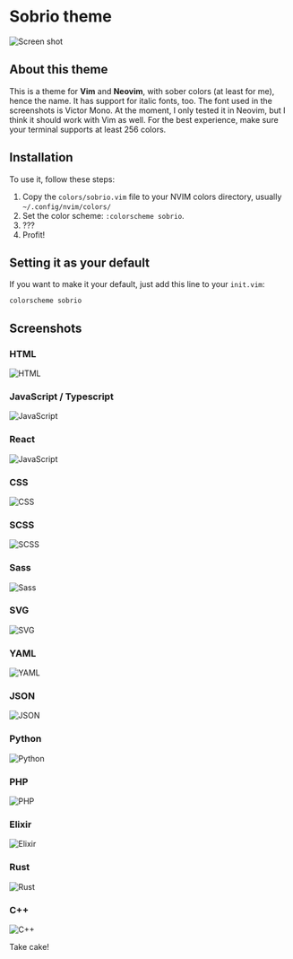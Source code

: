# Sobrio theme

![Screen shot](./images/screenshot.png)

## About this theme

This is a theme for **Vim** and **Neovim**, with sober colors (at least for me), hence the name.
It has support for italic fonts, too. The font used in the screenshots is Victor Mono. At the moment, I only tested it in Neovim, but I think it should work with Vim as well. For the best experience, make sure your terminal supports at least 256 colors.

## Installation

To use it, follow these steps:

1. Copy the `colors/sobrio.vim` file to your NVIM colors directory, usually `~/.config/nvim/colors/`
2. Set the color scheme: `:colorscheme sobrio`.
3. ???
4. Profit!

## Setting it as your default

If you want to make it your default, just add this line to your `init.vim`:

```vim
colorscheme sobrio
```

## Screenshots

### HTML

![HTML](./images/html.png)

### JavaScript / Typescript

![JavaScript](./images/js.png)

### React

![JavaScript](./images/jsx-tsx.png)

### CSS

![CSS](./images/css.png)

### SCSS

![SCSS](./images/scss.png)

### Sass

![Sass](./images/sass.png)

### SVG

![SVG](./images/svg.png)

### YAML

![YAML](./images/yaml.png)

### JSON

![JSON](./images/json.png)

### Python

![Python](./images/python.png)

### PHP

![PHP](./images/php.png)

### Elixir

![Elixir](./images/elixir.png)

### Rust

![Rust](./images/rust.png)

### C++

![C++](./images/cpp.png)

Take cake!
